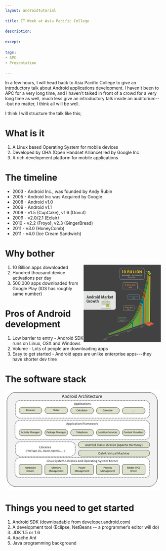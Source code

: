 ```yaml
---
layout: androidtutorial

title: IT Week at Asia Pacific College

description:

except:

tags:
- APC
- Presentation

---
```



In a few hours, I will head back to Asia Pacific College to give an introductory talk about Android applications development. I haven't been to APC for a very long time, and I haven't talked in front of a crowd for a very long time as well, much less give an introductory talk inside an auditorium---but no matter, I think all will be well.  

I think I will structure the talk like this;

# What is it

1. A Linux based Operating System for mobile devices
2. Developed by OHA (Open Handset Alliance) led by Google Inc
3. A rich development platform for mobile applications

# The timeline

- 2003 - Android Inc., was founded by Andy Rubin
- 2005 - Android Inc was Acquired by Google
- 2008 - Android v1.0
- 2009 - Android v1.1 
- 2009 - v1.5 (CupCake), v1.6 (Donut)
- 2009 - v2.0/2.1 (Eclair)
- 2010 - v2.2 (Froyo), v2.3 (GingerBread)
- 2011 - v3.0 (HoneyComb)
- 2011 - v4.0 (Ice Cream Sandwich)

# Why bother

<img src="/img/android-10billion.jpg" style="float:right" width="250px">

1. 10 Billion apps downloaded
2. Hundred thousand device activations per day
3. 500,000 apps downloaded from Google Play (IOS has roughly same number)

# Pros of Android development

1. Low barrier to entry - Android SDK runs on Linux, OSX and Windows
2. Volume - Lots of people are downloading apps
3. Easy to get started - Android apps are unlike enterprise apps---they have shorter  dev time


# The software stack

<img src="/img/android-software-stack.png" width="500px">

# Things you need to get started

1. Android SDK (downloadable from developer.android.com)
2. A development tool (Eclipse, NetBeans -- a programmer’s editor will do)
3. JDK 1.5 or 1.6
4. Apache Ant
5. Java programming background 






